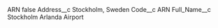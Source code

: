 <?xml version="1.0" encoding="UTF-8"?>
<CustomMetadata xmlns="http://soap.sforce.com/2006/04/metadata" xmlns:xsi="http://www.w3.org/2001/XMLSchema-instance" xmlns:xsd="http://www.w3.org/2001/XMLSchema">
    <label>ARN</label>
    <protected>false</protected>
    <values>
        <field>Address__c</field>
        <value xsi:type="xsd:string">Stockholm, Sweden</value>
    </values>
    <values>
        <field>Code__c</field>
        <value xsi:type="xsd:string">ARN</value>
    </values>
    <values>
        <field>Full_Name__c</field>
        <value xsi:type="xsd:string">Stockholm Arlanda Airport</value>
    </values>
</CustomMetadata>

